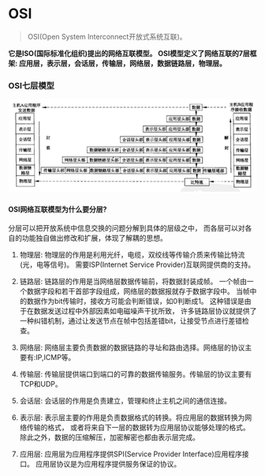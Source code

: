 # OSI

>OSI(Open System Interconnect开放式系统互联)。

**它是ISO(国际标准化组织)提出的网络互联模型。
OSI模型定义了网络互联的7层框架:
应用层，表示层，会话层，传输层，网络层，数据链路层，物理层。**

### OSI七层模型

![OSI7层模型](../img/computer_network/OSI%207层模型.png)

#### OSI网络互联模型为什么要分层?
分层可以把开放系统中信息交换的问题分解到具体的层级之中，
而各层可以对各自的功能独自做出修改和扩展，体现了解耦的思想。

1. 物理层: 物理层的作用是利用光纤，电缆，双绞线等传输介质来传输比特流(光，电等信号)。
需要ISP(Internet Service Provider)互联网提供商的支持。

2. 链路层: 链路层的作用是当网络层数据传输前，将数据封装成帧。
一个帧由一个数据字段和若干首部字段组成，网络层的数据报就存于数据字段中。
当帧中的数据作为bit传输时，接收方可能会判断错误，如0判断成1。
这种错误是由于在数据发送过程中外部因素如电磁噪声干扰所致，
许多链路层协议就提供了一种纠错机制，通过让发送节点在帧中包括差错bit，让接受节点进行差错检查。

3. 网络层: 网络层主要负责数据的数据链路的寻址和路由选择。网络层的协议主要有:IP,ICMP等。

4. 传输层: 传输层提供端口到端口的可靠的数据传输服务。传输层的协议主要有TCP和UDP。

5. 会话层: 会话层的作用是负责建立，管理和终止主机之间的通信连接。

6. 表示层: 表示层主要的作用是负责数据格式的转换。将应用层的数据转换为网络传输的格式，
或者将来自下一层的数据转为应用层协议能够处理的格式。
除此之外，数据的压缩解压，加密解密也都由表示层完成。

7. 应用层: 应用层为应用程序提供SPI(Service Provider Interface)应用程序接口。
应用层协议是为应用程序提供服务保证的协议。